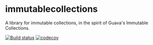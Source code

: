 # immutablecollections
A library for immutable collections, in the spirit of Guava's Immutable Collections.

[![Build status](https://ci.appveyor.com/api/projects/status/2cg5pi8pc46gp11l/branch/master?svg=true)](https://ci.appveyor.com/project/rgabbard/immutablecollections/branch/master)
[![codecov](https://codecov.io/gh/isi-vista/immutablecollections/branch/master/graph/badge.svg)](https://codecov.io/gh/isi-vista/immutablecollections)

